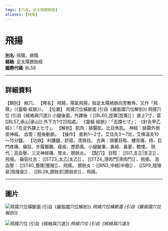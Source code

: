 ```yaml
---
tags: [穴道, 足太陽膀胱經]
aliases: [飛揚]
---
```


# 飛揚

**別名**: 飛陽、厥陽  
**經絡**: 足太陽膀胱經  
**國際代碼**: BL58  

---

## 詳細資料
【類別】
絡穴。
【釋名】
飛揚，陽氣飛揚，指足太陽絡脈向旁散佈。又作「飛陽」（《靈樞‧經脈》）。
【位置】
飛揚穴位橫斷面 (引自《嚴振國穴位解剖》)
飛揚穴位 (引自《經絡與穴道》)
小腿後面，外踝後（ [[BL60_崑崙|崑崙]] ）直上7寸，當 [[BL57_承山|承山]] 外下方1寸凹陷處。
《靈樞‧經脈》：「去踝七寸」；
《針灸甲乙經》：「在足外踝上七寸」。
【解剖】
肌肉：腓腸肌、比目魚肌。
神經：腓腸外側皮神經。
血管：脛後動脈。
【操作】
直刺1～2寸。艾炷灸3～7壯，艾條溫灸10～15分鐘。
【功效】
利腰腿、舒筋、清頭目。
古典：頭暈目眩、腰背痛、痔、肛門疼痛、癲狂、步履艱難、瘧疾、歷節風、小腿酸重、鼻衄、鼻塞、戰慄。
現代：高血壓、三叉神經痛、腎炎、膀胱炎。
【配穴】
目眩： [[SI7_支正|支正]] 、飛揚。
癲狂吐舌： [[ST23_太乙|太乙]] 、 [[ST24_滑肉門|滑肉門]] 、飛揚。
高血壓： [[ST40_豐隆|豐隆]] 、飛揚。
膀胱炎： [[RN3_中極|中極]] 、 [[SP9_陰陵泉|陰陵泉]] 、 [[BL28_膀胱俞|膀胱俞]] 、飛揚。

---

## 圖片
![飛揚穴位橫斷面 (引自《嚴振國穴位解剖》)](https://yibian.hopto.org/pic/acu/norm/07/feiyang(yen).jpg)
_飛揚穴位橫斷面 (引自《嚴振國穴位解剖》)_

![飛揚穴位 (引自《經絡與穴道》)](https://yibian.hopto.org/pic/acu/norm/07/feiyang(j&a).jpg)
_飛揚穴位 (引自《經絡與穴道》)_

